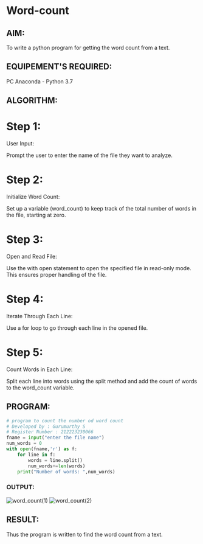 # Word-count
## AIM:
To write a python program for getting the word count from a text.
## EQUIPEMENT'S REQUIRED: 
PC
Anaconda - Python 3.7
## ALGORITHM: 
# Step 1:
User Input:

Prompt the user to enter the name of the file they want to analyze.

# Step 2:
Initialize Word Count:

Set up a variable (word_count) to keep track of the total number of words in the file, starting at zero.

# Step 3:
Open and Read File:

Use the with open statement to open the specified file in read-only mode. This ensures proper handling of the file.

# Step 4:
Iterate Through Each Line:

Use a for loop to go through each line in the opened file.

# Step 5:
Count Words in Each Line:

Split each line into words using the split method and add the count of words to the word_count variable.

## PROGRAM:
```python
# program to count the number od word count
# Developed by : Gurumurthy S
# Register Number : 212223230066
fname = input("enter the file name")
num_words = 0
with open(fname,'r') as f:
    for line in f:
        words = line.split()
        num_words+=len(words)
    print("Number of words: ",num_words)
```
### OUTPUT:
![word_count(1)](https://github.com/GURUMUR/Word-count/assets/144895197/20528dbf-b2cc-4efb-824a-837d846984d2)
![word_count(2)](https://github.com/GURUMUR/Word-count/assets/144895197/92698047-a131-452b-ade9-9d392f7b1f16)


## RESULT:
Thus the program is written to find the word count from a text.
